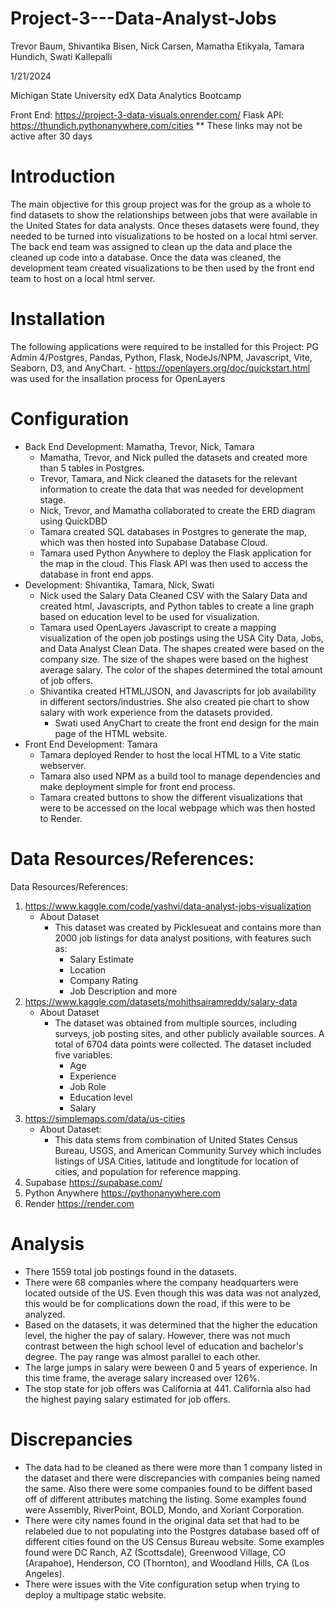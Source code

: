 # Project-3---Data-Analyst-Jobs

Trevor Baum, Shivantika Bisen, Nick Carsen, Mamatha Etikyala, Tamara Hundich, Swati Kallepalli

1/21/2024

Michigan State University edX Data Analytics Bootcamp 

Front End: https://project-3-data-visuals.onrender.com/
Flask API: https://thundich.pythonanywhere.com/cities
    ** These links may not be active after 30 days

# Introduction 
The main objective for this group project was for the group as a whole to find datasets to show the relationships between jobs that were available in the United States for data analysts. Once theses datasets were found, they needed to be turned into visualizations to be hosted on a local html server. The back end team was assigned to clean up the data and place the cleaned up code into a database. Once the data was cleaned, the development team created visualizations to be then used by the front end team to host on a local html server. 

# Installation 
The following applications were required to be installed for this Project: PG Admin 4/Postgres, Pandas, Python, Flask, NodeJs/NPM, Javascript, Vite, Seaborn, D3, and AnyChart. 
    - https://openlayers.org/doc/quickstart.html was used for the insallation process for OpenLayers 


# Configuration 
- Back End Development: Mamatha, Trevor, Nick, Tamara
    - Mamatha, Trevor, and Nick pulled the datasets and created more than 5 tables in Postgres.
    - Trevor, Tamara, and Nick cleaned the datasets for the relevant information to create the data that was needed for development stage. 
    - Nick, Trevor, and Mamatha collaborated to create the ERD diagram using QuickDBD
    - Tamara created SQL databases in Postgres to generate the map, which was then hosted into Supabase Database Cloud.
    - Tamara used Python Anywhere to deploy the Flask application for the map in the cloud. This Flask API was then used to access the database in front end apps. 
- Development: Shivantika, Tamara, Nick, Swati
    - Nick used the Salary Data Cleaned CSV with the Salary Data and created html, Javascripts, and Python tables to create a line graph based on education level to be used for visualization. 
    - Tamara used OpenLayers Javascript to create a mapping visualization of the open job postings using the USA City Data, Jobs, and Data Analyst Clean Data. The shapes created were based on the company size. The size of the shapes were based on the highest average salary. The color of the shapes determined the total amount of job offers. 
    - Shivantika created HTML/JSON, and Javascripts for job availability in different sectors/industries. She also created pie chart to show salary with work experience from the datasets provided. 
        - Swati used AnyChart to create the front end design for the main page of the HTML website.  
- Front End Development: Tamara
    - Tamara deployed Render to host the local HTML to a Vite static webserver. 
    - Tamara also used NPM as a build tool to manage dependencies and make deployment simple for front end process. 
    - Tamara created buttons to show the different visualizations that were to be accessed on the local webpage which was then hosted to Render. 

# Data Resources/References: 
Data Resources/References:
 1) https://www.kaggle.com/code/yashvi/data-analyst-jobs-visualization
    - About Dataset
        - This dataset was created by Picklesueat and contains more than 2000 job listings for data analyst positions, with features such as:
            - Salary Estimate
            - Location
            - Company Rating
            - Job Description and more
 2) https://www.kaggle.com/datasets/mohithsairamreddy/salary-data
    - About Dataset
        - The dataset was obtained from multiple sources, including surveys, job posting sites, and other publicly available sources. A total of 6704 data points were collected. The dataset included five variables:
            - Age
            - Experience
            - Job Role
            - Education level
            - Salary
 3) https://simplemaps.com/data/us-cities
    - About Dataset:
        - This data stems from combination of United States Census Bureau, USGS, and American Community Survey which includes listings of USA Cities, latitude and longtitude for location of cities, and population for reference mapping. 
1) Supabase 
    https://supabase.com/
2) Python Anywhere
    https://pythonanywhere.com
3) Render
    https://render.com 

# Analysis 
- There 1559 total job postings found in the datasets. 
- There were 68 companies where the company headquarters were located outside of the US. Even though this was data was not analyzed, this would be for complications down the road, if this were to be analyzed. 
- Based on the datasets, it was determined that the higher the education level, the higher the pay of salary. However, there was not much contrast between the high school level of education and bachelor's degree. The pay range was almost parallel to each other. 
- The large jumps in salary were beween 0 and 5 years of experience. In this time frame, the average salary increased over 126%.
- The stop state for job offers was California at 441. California also had the highest paying salary estimated for job offers. 

# Discrepancies 
- The data had to be cleaned as there were more than 1 company listed in the dataset and there were discrepancies with companies being named the same. Also there were some companies found to be diffent based off of different attributes matching the listing. Some examples found were Assembly, RiverPoint, BOLD, Mondo, and Xoriant Corporation. 
- There were city names found in the original data set that had to be relabeled due to not populating into the Postgres database based off of different cities found on the US Census Bureau website. Some examples found were DC Ranch, AZ (Scottsdale), Greenwood Village, CO (Arapahoe), Henderson, CO (Thornton), and Woodland Hills, CA (Los Angeles). 
- There were issues with the Vite configuration setup when trying to deploy a multipage static website. 



